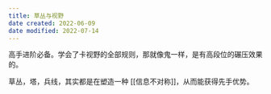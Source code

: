 ```yaml
---
title: 草丛与视野
date created: 2022-06-09
date modified: 2022-07-14
---
```


高手进阶必备。学会了卡视野的全部规则，那就像鬼一样，是有高段位的碾压效果的。

草丛，塔，兵线，其实都是在塑造一种 [[信息不对称]]，从而能获得先手优势。
